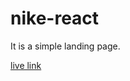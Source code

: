 # nike-react
It is a simple landing page.

[live link](https://5hibbir-ahmed.github.io/nike-react/)
